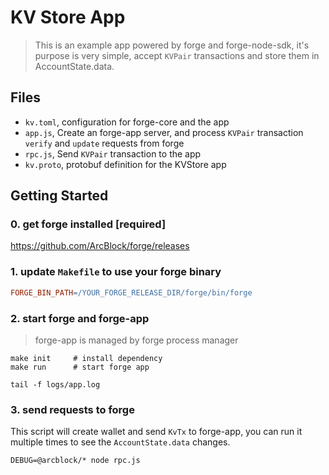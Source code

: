 # KV Store App

> This is an example app powered by forge and forge-node-sdk, it's purpose is very simple, accept `KVPair` transactions and store them in AccountState.data.

## Files

- `kv.toml`, configuration for forge-core and the app
- `app.js`, Create an forge-app server, and process `KVPair` transaction `verify` and `update` requests from forge
- `rpc.js`, Send `KVPair` transaction to the app
- `kv.proto`, protobuf definition for the KVStore app

## Getting Started

### 0. get forge installed [required]

https://github.com/ArcBlock/forge/releases

### 1. update `Makefile` to use your forge binary

```makefile
FORGE_BIN_PATH=/YOUR_FORGE_RELEASE_DIR/forge/bin/forge
```

### 2. start forge and forge-app

> forge-app is managed by forge process manager

```shell
make init     # install dependency
make run      # start forge app
```

```shell
tail -f logs/app.log
```

### 3. send requests to forge

This script will create wallet and send `KvTx` to forge-app, you can run it multiple times to see the `AccountState.data` changes.

```shell
DEBUG=@arcblock/* node rpc.js
```
